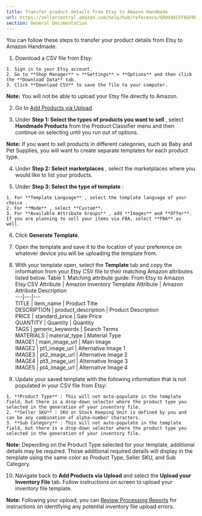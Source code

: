 ```yaml
---
title: Transfer product details from Etsy to Amazon Handmade
url: https://sellercentral.amazon.com/help/hub/reference/GRDU4XCFF6GFRFE8
section: General Documentation
---
```


You can follow these steps to transfer your product details from Etsy to
Amazon Handmade:  
  
  1. Download a CSV file from Etsy:   

    1. Sign in to your Etsy account.
    2. Go to **Shop Manager** > **Settings** > **Options** and then click the **Download Data** tab.
    3. Click **Download CSV** to save the file to your computer.

**Note:** You will not be able to upload your Etsy file directly to Amazon.

  2. Go to [Add Products via Upload](/listing/download?ref_=xx_download_tnav_upload).

  3. Under **Step 1: Select the types of products you want to sell** , select **Handmade Products** from the Product Classifier menu and then continue on selecting until you run out of options.

**Note:** If you want to sell products in different categories, such as Baby
and Pet Supplies, you will want to create separate templates for each product
type.

  4. Under **Step 2: Select marketplaces** , select the marketplaces where you would like to list your products.

  5. Under **Step 3: Select the type of template** :   

    1. For **Template Language** , select the template language of your choice .
    2. For **Mode** , select **Custom**.
    3. For **Available Attribute Groups** , add **Images** and **Offer**. If you are planning to sell your items via FBA, select **FBA** as well.

  6. Click **Generate Template**.

  7. Open the template and save it to the location of your preference on whatever device you will be uploading the template from.

  8. With your template open, select the **Template** tab and copy the information from your Etsy CSV file to their matching Amazon attributes listed below.  Table 1. Matching attribute guide: From Etsy to Amazon Etsy CSV Attribute | Amazon Inventory Template Attribute | Amazon Attribute Description  
---|---|---  
TITLE | item_name | Product Title  
DESCRIPTION | product_description | Product Description  
PRICE | standard_price | Sale Price  
QUANTITY | Quantity | Quantity  
TAGS | generic_keywords | Search Terms  
MATERIALS | material_type | Material Type  
IMAGE1 | main_image_url | Main Image  
IMAGE2 | pt1_image_url | Alternative Image 1  
IMAGE3 | pt2_image_url | Alternative Image 2  
IMAGE4 | pt3_image_url | Alternative Image 3  
IMAGE5 | pt4_image_url | Alternative Image 4  
  
  9. Update your saved template with the following information that is not populated in your CSV file from Etsy:   

    1. **Product Type** : This will not auto-populate in the template field, but there is a drop-down selector where the product type you selected in the generation of your inventory file.
    2. **Seller SKU** : SKU or Stock Keeping Unit is defined by you and can be any combination of alpha-number characters.
    3. **Sub Category** : This will not auto-populate in the template field, but there is a drop-down selector where the product type you selected in the generation of your inventory file.

**Note:** Depending on the Product Type selected for your template, additional
details may be required. Those additional required details will display in the
template using the same color as Product Type, Seller SKU, and Sub Category.

  10. Navigate back to **Add Products via Upload** and select the **Upload your Inventory File** tab. Follow instructions on screen to upload your inventory file template.

**Note:** Following your upload, you can [Review Processing
Reports](/gp/help/G201576740) for instructions on identifying any potential
inventory file upload errors.


